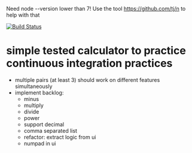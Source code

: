 Need node --version lower than 7!
Use the tool https://github.com/tj/n to help with that


[![Build Status](https://travis-ci.org/jacdevos/continuous-integration-kata.svg?branch=master)](https://travis-ci.org/jacdevos/continuous-integration-kata)

# simple tested calculator to practice continuous integration practices
- multiple pairs (at least 3) should work on different features simultaneously
- implement backlog:  
  - minus
  - multiply
  - divide
  - power
  - support decimal
  - comma separated list
  - refactor: extract logic from ui
  - numpad in ui
